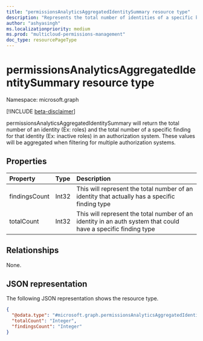 ```yaml
---
title: "permissionsAnalyticsAggregatedIdentitySummary resource type"
description: "Represents the total number of identities of a specific kind and the number of a specific finding for that identity in an authorization system."
author: "ashyasingh"
ms.localizationpriority: medium
ms.prod: "multicloud-permissions-management"
doc_type: resourcePageType
---
```


# permissionsAnalyticsAggregatedIdentitySummary resource type

Namespace: microsoft.graph

[!INCLUDE [beta-disclaimer](../../includes/beta-disclaimer.md)]

permissionsAnalyticsAggregatedIdentitySummary will return the total number of an identity (Ex: roles) and the total number of a specific finding for that identity (Ex: inactive roles) in an authorization system. These values will be aggregated when filtering for multiple authorization systems.

## Properties
|Property|Type|Description|
|:---|:---|:---|
|findingsCount|Int32|This will represent the total number of an identity that actually has a specific finding type	|
|totalCount|Int32|This will represent the total number of an identity in an auth system that could have a specific finding type|

## Relationships
None.

## JSON representation
The following JSON representation shows the resource type.
<!-- {
  "blockType": "resource",
  "@odata.type": "microsoft.graph.permissionsAnalyticsAggregatedIdentitySummary"
}
-->
``` json
{
  "@odata.type": "#microsoft.graph.permissionsAnalyticsAggregatedIdentitySummary",
  "totalCount": "Integer",
  "findingsCount": "Integer"
}
```

